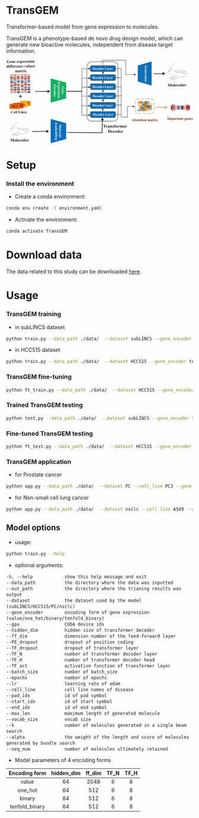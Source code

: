 # TransGEM

Transformer-based model from gene expression to molecules.

TransGEM is a phenotype-based de novo drug design model, which can generate new bioactive molecules, independent from disease target information.

![Graphical abstract](https://github.com/hzauzqy/TransGEM/blob/main/assets/Figure1.png "Graphical abstract")



# Setup
### Install the environment

- Create a conda environment:
```sh
conda env create -f environment.yaml
```

- Activate the environment:
```sh
conda activate TransGEM
```


# Download data

The data related to this study can be downloaded [here](https://ln5.sync.com/dl/31ed0ae00/9id3aj85-867mgggq-u3m3ksam-2enff2kh).

# Usage
### TransGEM training

- in subLINCS dataset

```sh
python train.py --data_path ./data/  --dataset subLINCS --gene_encoder tenfold_binary --gpu cuda:0 --epochs 200
```

- in HCC515 dataset

```sh
python train.py --data_path ./data/  --dataset HCC515 --gene_encoder tenfold_binary --gpu cuda:0 --epochs 200
```

### TransGEM fine-tuning

```sh
python ft_train.py --data_path ./data/  --dataset HCC515 --gene_encoder tenfold_binary --gpu cuda:0
```

### Trained TransGEM testing

```sh
python test.py --data_path ./data/  --dataset subLINCS --gene_encoder tenfold_binary --gpu cuda:0
```

### Fine-tuned TransGEM testing

```sh
python ft_test.py --data_path ./data/  --dataset HCC515 --gene_encoder tenfold_binary --gpu cuda:0
```

### TransGEM application

- for Prostate cancer

```sh
python app.py --data_path ./data/  --dataset PC --cell_line PC3 --gene_encoder tenfold_binary --gpu cuda:0 --seq_num 1000
```

- for Non-small cell lung cancer

```sh
python app.py --data_path ./data/  --dataset nsclc --cell_line A549 --gene_encoder tenfold_binary --gpu cuda:0 --seq_num 1000
```
## Model options

- usage: 

```sh
python train.py --help
```

- optional arguments:

```console
-h, --help            show this help message and exit
--data_path           the directory where the data was inputted
--out_path            the directory where the trianing results was output
--dataset             the dataset used by the model (subLINCS/HCC515/PC/nsclc)
--gene_encoder        encoding form of gene expression (value/one_hot/binary/tenfold_binary)
--gpu                 CUDA device ids
--hidden_dim          hidden size of transformer decoder
--ff_dim              dimension number of the feed-forward layer
--PE_dropout          dropout of position coding
--TF_dropout          dropout of transformer layer
--TF_N                number of transformer decoder layer
--TF_H                number of transformer decoder head
--TF_act              activation function of transformer layer
--batch_size          number of batch_size
--epochs              number of epochs
--lr                  learning rate of adam
--cell_line           cell line names of disease
--pad_idx             id of pad symbol
--start_idx           id of start symbol
--end_idx             id of end symbol
--max_len             maximum length of generated molecule
--vocab_size          vocab size
--k                   number of molecules generated in a single beam search
--alpha               the weight of the length and score of molecules generated by bundle search
--seq_num             number of molecules ultimately retained
```

- Model parameters of 4 encoding forms

| Encoding form |  hidden_dim   |     ff_dim    |  TF_N         |  TF_H         |
| :------------:| :------------:| :------------:| :------------:| :------------:|
| value         | 64            |2048           |6              |8              |
| one_hot       | 64            |512            |6              |8              |
| binary        | 64            |512            |6              |8              |
| tenfold_binary| 64            |512            |6              |8              |
